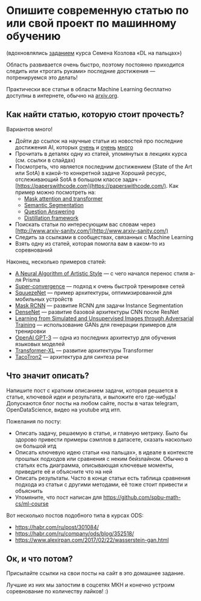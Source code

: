# Опишите современную статью по или свой проект по машинному обучению

(вдохновлялись [заданием](https://github.com/sim0nsays/dlcourse_ai/blob/master/assignments/paper_post.md) курса Семена Козлова «DL на пальцах»)

Область развивается очень быстро, поэтому постоянно приходится следить или «трогать руками» последние достижения — потренируемся это делать!

Практически все статьи в области Machine Learning бесплатно доступны в интернете, обычно на [arxiv.org](http://arxiv.org).

## Как найти статью, которую стоит прочесть?

Вариантов много!

- Дойти до ссылок на научные статьи из новостей про последние достижения AI, которых [очень](https://neurohive.io/ru/gotovye-prilozhenija/controlflag-instrument-intel-avtomaticheskoj-otladki-koda/) и [очень](https://yandex.ru/blog/company/smotrite-po-russki-yandeks-zapustil-zakadrovyy-perevod-video) [много](https://deepmind.com/blog/article/AlphaFold-Using-AI-for-scientific-discovery)
- Прочитать в деталях одну из статей, упомянутых в лекциях курса (см. ссылки в слайдах)
- Посмотреть, что является последним достижением (State of the Art или SotA) в какой-то конкретной задаче Хороший ресурс, отслеживающий SotA в большом классе задач - [https://paperswithсode.com](https://paperswithcode.com/). Как пример можно посмотреть на:
  - [Mask attention and transformer](https://paperswithcode.com/paper/masked-attention-mask-transformer-for)
  - [Semantic Segmentation](https://paperswithcode.com/task/semantic-segmentation)
  - [Question Answering](https://paperswithcode.com/task/question-answering)
  - [Distillation framework](https://paperswithcode.com/paper/a-fast-knowledge-distillation-framework-for)
- Поискать статьи по интересующим вас словам через  [http://www.arxiv-sanity.com/](http://www.arxiv-sanity.com/)
- Следить за ссылками в сообществах, связанных с Machine Learning
- Взять одну из статей, которая помогла вам в каком-то из соревнований

Наконец, несколько примеров статей:

- [A Neural Algorithm of Artistic Style](https://arxiv.org/abs/1508.06576) — с чего начался перенос стиля а-ля Prisma
- [Super-convergence](https://arxiv.org/abs/1708.07120) — подход к очень быстрой тренировке сетей
- [SquuezeNet](https://arxiv.org/abs/1602.07360) — пример архитектуры, оптимизированной для мобильных устройств
- [Mask RCNN](https://arxiv.org/abs/1703.06870) — развитие RCNN для задачи Instance Segmentation
- [DenseNet](https://arxiv.org/abs/1608.06993) — развитие базовой архитектуры CNN после ResNet
- [Learning from Simulated and Unsupervised Images through Adversarial Training](https://arxiv.org/abs/1612.07828) — использование GANs для генерации примеров для тренировки
- [OpenAI GPT-3](https://openai.com/blog/gpt-3-apps/) — одна из последних архитектур для обучения языковых моделей
- [Transformer-XL](https://arxiv.org/abs/1901.02860) — развитие архитектуры Transformer
- [TacoTron2](https://arxiv.org/abs/1712.05884) — архитектура для синтеза речи

## Что значит описать?

Напишите пост с кратким описанием задачи, которая решается в статье, ключевой идеи и результата, и выложите его где-нибудь! Допускаются блог посты на любом сайте, посты в чатах telegram, OpenDataScience, видео на youtube итд итп.

Пожелания по посту:

- Описать задачу, решаемую в статье, и главную метрику. Было бы здорово привести примеры сэмплов в датасете, сказать насколько он большой итд
- Описать ключевую идею статьи «на пальцах», в идеале в контексте прошлых подходов или сравнения с неким бейзлайном. Обычно в статьях есть диаграмма, описывающая ключевые моменты, приведите её и объясните что на ней
- Описать результаты. Часто в конце статьи есть таблица сравнения подхода из статьи с другими методами, её тоже стоит привести и объяснить
- Упомяните, что пост написан для https://github.com/spbu-math-cs/ml-course

Вот несколько постов подобного типа в курсах ODS:
- https://habr.com/ru/post/301084/
- https://habr.com/ru/company/ods/blog/352518/
- https://www.alexirpan.com/2017/02/22/wasserstein-gan.html

## Ок, и что потом?
Присылайте ссылки на свои посты на сайт в это домашнее задание.

Лучшие из них мы запостим в соцсетях МКН и конечно устроим соревнование по количеству лайков! :)
